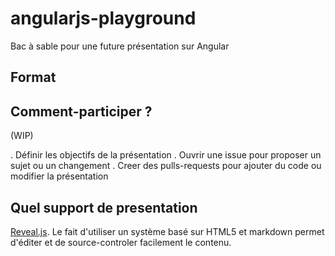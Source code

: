 angularjs-playground
====================

Bac à sable pour une future présentation sur Angular

Format
------

Comment-participer ?
--------------------

(WIP)

. Définir les objectifs de la présentation
. Ouvrir une issue pour proposer un sujet ou un changement
. Creer des pulls-requests pour ajouter du code ou modifier la présentation

Quel support de presentation
----------------------------

[Reveal.js](http://lab.hakim.se/reveal-js).
Le fait d'utiliser un système basé sur HTML5 et markdown permet 
d'éditer et de source-controler facilement le contenu.

